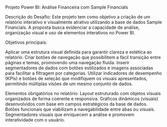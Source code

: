 Projeto Power BI: Análise Financeira com Sample Financials

Descrição do Desafio:
Este projeto tem como objetivo a criação de um relatório interativo e visualmente atrativo utilizando a base de dados Sample Financials. 
A proposta busca evidenciar a capacidade de análise, organização visual e uso de elementos interativos no Power BI.

Objetivos principais:

Aplicar uma estrutura visual definida para garantir clareza e estética ao relatório.
Criar botões de navegação que possibilitem a fácil transição entre páginas e temas, promovendo uma navegação fluida.
Inserir segmentadores de dados com botões estilizados e imagens associadas para facilitar a filtragem por categorias.
Utilizar indicadores de desempenho (KPIs) e botões de seleção que modifiquem os visuais apresentados, permitindo múltiplas visões de um mesmo conjunto de dados.

Elementos obrigatórios no relatório:
Layout estruturado com objetos visuais organizados de forma coerente e responsiva.
Gráficos dinâmicos (visuais) desenvolvidos com base em campos estratégicos da base de dados.
Botões funcionais que viabilizam a navegabilidade entre abas ou visuais.
Segmentadores visuais que enriquecem a análise e promovem interatividade com o usuário.
